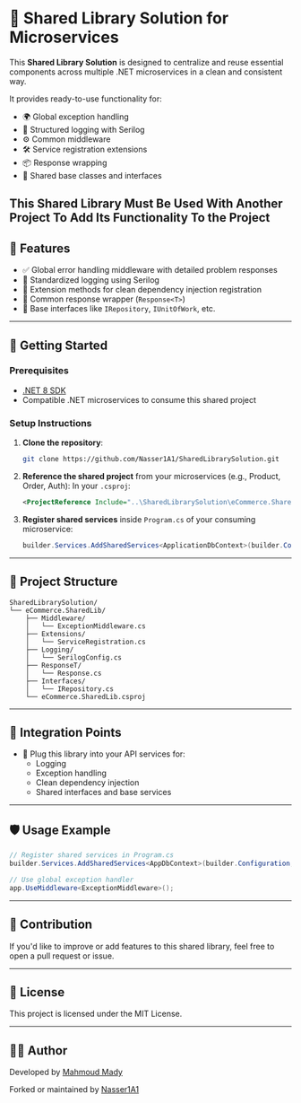 # 🧱 Shared Library Solution for Microservices

This **Shared Library Solution** is designed to centralize and reuse essential components across multiple .NET microservices in a clean and consistent way.

It provides ready-to-use functionality for:

- 🌍 Global exception handling
- 📜 Structured logging with Serilog
- ⚙️ Common middleware
- 🛠️ Service registration extensions
- 📦 Response wrapping
- 🧪 Shared base classes and interfaces

This Shared Library Must Be Used With Another Project To Add Its Functionality To the Project
---

## 📌 Features

- ✅ Global error handling middleware with detailed problem responses
- 🧾 Standardized logging using Serilog
- 🧰 Extension methods for clean dependency injection registration
- 💬 Common response wrapper (`Response<T>`)
- 🧪 Base interfaces like `IRepository`, `IUnitOfWork`, etc.

---

## 🚀 Getting Started

### Prerequisites

- [.NET 8 SDK](https://dotnet.microsoft.com/)
- Compatible .NET microservices to consume this shared project

### Setup Instructions

1. **Clone the repository**:
   ```bash
   git clone https://github.com/Nasser1A1/SharedLibrarySolution.git
   ```

2. **Reference the shared project** from your microservices (e.g., Product, Order, Auth):
   In your `.csproj`:
   ```xml
   <ProjectReference Include="..\SharedLibrarySolution\eCommerce.SharedLib\eCommerce.SharedLib.csproj" />
   ```

3. **Register shared services** inside `Program.cs` of your consuming microservice:
   ```csharp
   builder.Services.AddSharedServices<ApplicationDbContext>(builder.Configuration, "appsettings.json");
   ```

---

## 📂 Project Structure

```
SharedLibrarySolution/
└── eCommerce.SharedLib/
    ├── Middleware/
    │   └── ExceptionMiddleware.cs
    ├── Extensions/
    │   └── ServiceRegistration.cs
    ├── Logging/
    │   └── SerilogConfig.cs
    ├── ResponseT/
    │   └── Response.cs
    ├── Interfaces/
    │   └── IRepository.cs
    └── eCommerce.SharedLib.csproj
```

---

## 🧩 Integration Points

- 🔌 Plug this library into your API services for:
  - Logging
  - Exception handling
  - Clean dependency injection
  - Shared interfaces and base services

---

## 🛡️ Usage Example

```csharp
// Register shared services in Program.cs
builder.Services.AddSharedServices<AppDbContext>(builder.Configuration, "FileName");

// Use global exception handler
app.UseMiddleware<ExceptionMiddleware>();
```

---

## 🤝 Contribution

If you'd like to improve or add features to this shared library, feel free to open a pull request or issue.

---

## 📄 License

This project is licensed under the MIT License.

---

## 👨‍💻 Author

Developed by [Mahmoud Mady](https://github.com/MahmoudMady)

Forked or maintained by [Nasser1A1](https://github.com/Nasser1A1)
